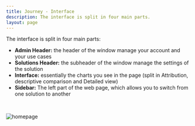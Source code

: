 ```yaml
---
title: Journey - Interface
description: The interface is split in four main parts.
layout: page
---
```


The interface is split in four main parts:

* **Admin Header:** the header of the window manage your account and your use cases
* **Solutions Header:** the subheader of the window manage the settings of the solution
* **Interface:**  essentially the charts you see in the page (split in Attribution, descriptive comparison and Detailed view)
* **Sidebar:** The left part of the web page, which allows you to switch from one solution to another

<br>

![homepage]({{site.url}}/{{site.baseurl}}/core_app/new/journey/images/journey_interface.png)
